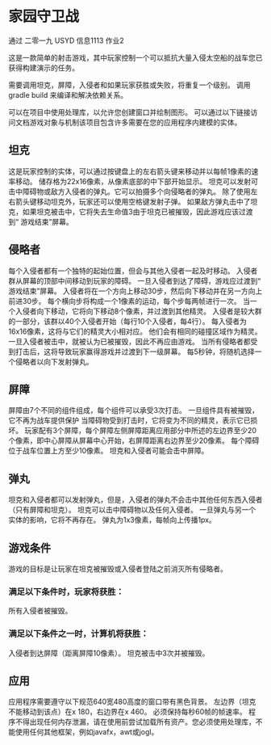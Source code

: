 # 家园守卫战

通过 二零一九 USYD 信息1113 作业2

这是一款简单的射击游戏，其中玩家控制一个可以抵抗大量入侵太空船的战车您已获得构建演示的任务。

需要调用坦克，屏障，入侵者和如果玩家获胜或失败，将重复一个级别。
调用 gradle build 来编译和解决依赖关系。

可以在项目中使用处理库，以允许您创建窗口并绘制图形。
可以通过以下链接访问文档游戏对象与机制该项目包含许多需要在您的应用程序内建模的实体。

## 坦克
这是玩家控制的实体，可以通过按键盘上的左右箭头键来移动并以每帧1像素的速率移动。
储存格为22x16像素，从像素底部的中下部开始显示。
坦克可以发射可击中障碍物或敌方入侵者的弹丸。它可以拍摄多个向侵略者的弹丸。
除了使用左右箭头键移动坦克外，玩家还可以使用空格键发射子弹。
如果敌方弹丸击中了坦克，如果坦克被击中，它将失去生命值3由于坦克已被摧毁，因此游戏应该过渡到“ 游戏结束”屏幕。

## 侵略者
每个入侵者都有一个独特的起始位置，但会与其他入侵者一起及时移动。
入侵者群从屏幕的顶部中间移动到玩家的障碍。
一旦入侵者到达了障碍，游戏应过渡到“ 游戏结束”屏幕。
入侵者将在一个方向上移动30步，然后向下移动并在另一方向上前进30步。
每个横向步将构成一个1像素的运动，每个步每两帧进行一次。
当一个入侵者向下移动，它将向下移动8个像素，并过渡到其他精灵。
入侵者是较大群的一部分，该群以40个入侵者开始（每行10个入侵者，每4行）。
每入侵者为16x16像素，这将与它们的精灵大小相对应。
他们会有相同的碰撞区域作为精灵。
一旦入侵者被击中，就被认为已被摧毁，因此不再应由游戏。
当所有侵略者都受到打击后，这将导致玩家赢得游戏并过渡到下一级屏幕。
每5秒钟，将随机选择一个侵略者以向下发射弹丸。

## 屏障
屏障由7个不同的组件组成，每个组件可以承受3次打击。
一旦组件具有被摧毁，它不再为战车提供保护 当障碍物受到打击时，它将变为不同的精灵，表示它已损坏。
玩家配有3个屏障，每个屏障左侧屏障距离应用部分中所述的左边界至少20个像素，即中心屏障从屏幕中心开始，右屏障距离右边界至少20像素。
每个障碍位于战车位置上方至少10像素。
坦克和入侵者可能会击中屏障。

## 弹丸
坦克和入侵者都可以发射弹丸，但是，入侵者的弹丸不会击中其他任何东西入侵者（只有屏障和坦克）。
坦克可以击中障碍物以及任何入侵者。
一旦弹丸与另一个实体的影响，它将不再存在。
弹丸为1x3像素，每帧向上传播1px。

## 游戏条件
游戏的目标是让玩家在坦克被摧毁或入侵者登陆之前消灭所有侵略者。

### 满足以下条件时，玩家将获胜：
所有入侵者被摧毁。

### 满足以下条件之一时，计算机将获胜：
入侵者到达屏障（距离屏障10像素）。
坦克被击中3次并被摧毁。

## 应用
应用程序需要遵守以下规范640宽480高度的窗口带有黑色背景。
左边界（坦克不能移动到该点）在x 180，右边界在x 460。
必须保持每秒60帧的帧速率。
程序不得出现任何内存泄漏，请在使用前尝试加载所有资产。您必须使用处理库，不能使用任何其他框架，例如javafx，awt或jogl。
